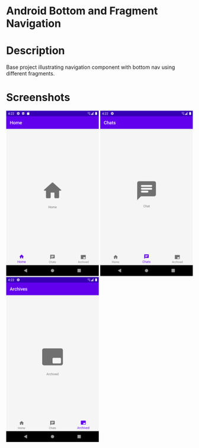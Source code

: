 # Android Bottom and Fragment Navigation
# Description
Base project illustrating navigation component with bottom nav using different fragments.

# Screenshots
<img src="./screenshots/home.png" width="250" />
<img src="./screenshots/chats.png" width="250" />
<img src="./screenshots/archives.png" width="250" />